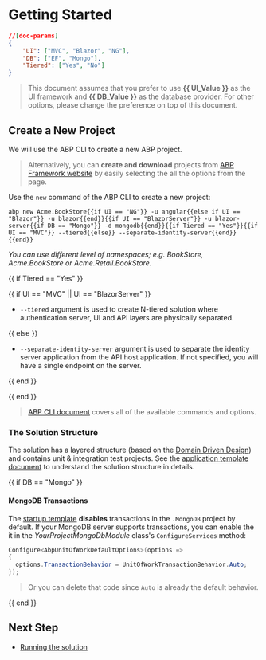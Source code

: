# Getting Started

````json
//[doc-params]
{
    "UI": ["MVC", "Blazor", "NG"],
    "DB": ["EF", "Mongo"],
    "Tiered": ["Yes", "No"]
}
````

> This document assumes that you prefer to use **{{ UI_Value }}** as the UI framework and **{{ DB_Value }}** as the database provider. For other options, please change the preference on top of this document.

## Create a New Project

We will use the ABP CLI to create a new ABP project.

> Alternatively, you can **create and download** projects from [ABP Framework website](https://abp.io/get-started) by easily selecting the all the options from the page.

Use the `new` command of the ABP CLI to create a new project:

````shell
abp new Acme.BookStore{{if UI == "NG"}} -u angular{{else if UI == "Blazor"}} -u blazor{{end}}{{if UI == "BlazorServer"}} -u blazor-server{{if DB == "Mongo"}} -d mongodb{{end}}{{if Tiered == "Yes"}}{{if UI == "MVC"}} --tiered{{else}} --separate-identity-server{{end}}{{end}}
````

*You can use different level of namespaces; e.g. BookStore, Acme.BookStore or Acme.Retail.BookStore.* 

{{ if Tiered == "Yes" }}

{{ if UI == "MVC" || UI == "BlazorServer" }}

* `--tiered` argument is used to create N-tiered solution where authentication server, UI and API layers are physically separated.

{{ else }}

* `--separate-identity-server` argument is used to separate the identity server application from the API host application. If not specified, you will have a single endpoint on the server.

{{ end }}

{{ end }}

> [ABP CLI document](./CLI.md) covers all of the available commands and options.

### The Solution Structure

The solution has a layered structure (based on the [Domain Driven Design](Domain-Driven-Design.md)) and contains unit & integration test projects. See the [application template document](Startup-Templates/Application.md) to understand the solution structure in details. 

{{ if DB == "Mongo" }}

#### MongoDB Transactions

The [startup template](Startup-templates/Index.md) **disables** transactions in the `.MongoDB` project by default. If your MongoDB server supports transactions, you can enable the it in the *YourProjectMongoDbModule* class's `ConfigureServices` method:

  ```csharp
Configure<AbpUnitOfWorkDefaultOptions>(options =>
{
    options.TransactionBehavior = UnitOfWorkTransactionBehavior.Auto;
});
  ```

> Or you can delete that code since `Auto` is already the default behavior.

{{ end }}

## Next Step

* [Running the solution](Getting-Started-Running-Solution.md)